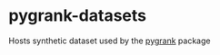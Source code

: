 # pygrank-datasets
Hosts synthetic dataset used by the [pygrank](https://github.com/MKLab-ITI/pygrank) package
